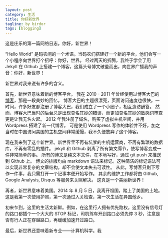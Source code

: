 ```yaml
---
layout: post
category: 生活
title: 你好新世界
tagline: by birdor
tags: [blogging]
---	
```


这是庄乐的第一篇网络日志。你好，新世界！

“Hello World” 是码农间的一个术语。当码农们搭建好一个新的平台，他们会写一个小程序向世界打个招呼：你好，世界。
经过两天的折腾，我终于学会了用 Jekyll 在 Github 上搭建一个博客，这篇头号博文破茧而出，向世界广播我的声音：你好，新世界！

新世界对我来说有许多的含义。

首先，新世界意味着新的博客平台。
我在 2010 - 2011 年曾经使用过博客大巴的[博客](http://birdorland.blogbus.com/)，那是一段美妙的回忆。
博客大巴的主题很漂亮，页面访问速度也很快。一时间，许多好友都注册了博客大巴，我们成立了一个小圈子，相互造访酬答。
然而，博客大巴当时的后台总是出现莫名其妙的错误，而更加莫名其妙的敏感词审查更是让我无名火起。
2012 年我注册了域名，购买了虚拟主机空间，并用 Wordpress 搭建了新一代博客。
可是使用 Wordpress 写作的体验并不好，加之当时在中国访问美国的主机空间非常缓慢，我不久便放弃了这个博客。

现在我来到了这个新世界。新世界里不再有坑爹的主机运营商，不再有繁琐的数据库，不再有零乱的插件。
jekyll 和 Github 剥离了所有繁文缛节，使写博客变成一件非常简单的事。
所有的博文是纯文本文件，在本地写好，通过 git push 来推送到 Github 上。
博文的排版均由 markdown 语法来标记。这种简洁的标记语法可以实现非常复杂的文章结构，却不会使文本失去可读性。
从此，写博客只剩下写作一件事，我只需打开一个记事本便开始写作。
其余的维护工作都将由 Github, Google Analysis, Disqus 等服务来关照解决。
这真是一个美丽新世界！

再者，新世界意味着美国。2014 年 8 月 5 日，我离开祖国，踏上了美国的土地。
这是我第一次使用护照，第一次通过入关检查，第一次生活在异国他乡。

初来乍到，这里的生活太新鲜。例如，在这里行人拥有优先路权。这里没有信号灯的路口都插个一个大大的 STOP 标记，司机驾车开到路口必须先停 3 秒，注意是否有行人正在穿越路口，再缓缓加速开过路口。

最后，新世界还意味着新专业——计算机科学。我


